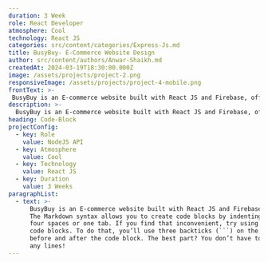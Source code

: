 ```yaml
---
duration: 3 Week
role: React Developer
atmosphere: Cool
technology: React JS
categories: src/content/categories/Express-Js.md
title: BusyBuy- E-Commerce Website Design
author: src/content/authors/Anwar-Shaikh.md
createdAt: 2024-03-19T18:30:00.000Z
image: /assets/projects/project-2.png
responsiveImage: /assets/projects/project-4-mobile.png
frontText: >-
 BusyBuy is an E-commerce website built with React JS and Firebase, offering a seamless shopping experience with features like user authentication, product filtering, cart management, and secure checkout.
description: >-
  BusyBuy is an E-commerce website built with React JS and Firebase, offering a seamless shopping experience with features like user authentication, product filtering, cart management, and secure checkout.
heading: Code-Block
projectConfig:
  - key: Role
    value: NodeJS API
  - key: Atmosphere
    value: Cool
  - key: Technology
    value: React JS
  - key: Duration
    value: 3 Weeks
paragraphList:
  - text: >-
      BusyBuy is an E-commerce website built with React JS and Firebase, offering a seamless shopping experience with features like user authentication, product filtering, cart management, and secure checkout.
      The Markdown syntax allows you to create code blocks by indenting lines by
      four spaces or one tab. If you find that inconvenient, try using fenced
      code blocks. To do that, you’ll use three backticks (```) on the lines
      before and after the code block. The best part? You don’t have to indent
      any lines!
---
```


